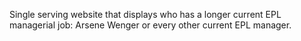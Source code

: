 Single serving website that displays who has a longer current EPL managerial job: Arsene Wenger or every other current EPL manager.

